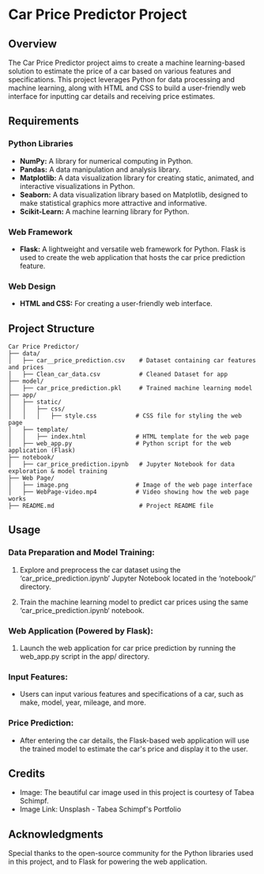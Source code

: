 # Car Price Predictor Project

## Overview

The Car Price Predictor project aims to create a machine learning-based solution to estimate the price of a car based on various features and specifications. This project leverages Python for data processing and machine learning, along with HTML and CSS to build a user-friendly web interface for inputting car details and receiving price estimates.

## Requirements

### Python Libraries
- **NumPy:** A library for numerical computing in Python.
- **Pandas:** A data manipulation and analysis library.
- **Matplotlib:** A data visualization library for creating static, animated, and interactive visualizations in Python.
- **Seaborn:** A data visualization library based on Matplotlib, designed to make statistical graphics more attractive and informative.
- **Scikit-Learn:** A machine learning library for Python.

### Web Framework
- **Flask:** A lightweight and versatile web framework for Python. Flask is used to create the web application that hosts the car price prediction feature.

### Web Design
- **HTML and CSS:** For creating a user-friendly web interface.

## Project Structure

```plaintext
Car Price Predictor/
├── data/
│   ├── car__price_prediction.csv    # Dataset containing car features and prices
│   ├── Clean_car_data.csv           # Cleaned Dataset for app
├── model/
│   ├── car_price_prediction.pkl     # Trained machine learning model
├── app/
│   ├── static/
│   │   ├── css/
│   │   │   ├── style.css           # CSS file for styling the web page
│   ├── template/
│   │   ├── index.html              # HTML template for the web page
│   ├── web_app.py                  # Python script for the web application (Flask)
├── notebook/
│   ├── car_price_prediction.ipynb   # Jupyter Notebook for data exploration & model training
├── Web Page/
│   ├── image.png                   # Image of the web page interface
│   ├── WebPage-video.mp4           # Video showing how the web page works
├── README.md                        # Project README file
```

## Usage
### Data Preparation and Model Training:
1. Explore and preprocess the car dataset using the ‘car_price_prediction.ipynb’ Jupyter Notebook located in the ‘notebook/’ directory.

2. Train the machine learning model to predict car prices using the same ‘car_price_prediction.ipynb‘ notebook.

### Web Application (Powered by Flask):
1. Launch the web application for car price prediction by running the web_app.py script in the app/ directory.
### Input Features:
* Users can input various features and specifications of a car, such as make, model, year, mileage, and more.
### Price Prediction:
* After entering the car details, the Flask-based web application will use the trained model to estimate the car's price and display it to the user.
## Credits
* Image: The beautiful car image used in this project is courtesy of Tabea Schimpf.
* Image Link: Unsplash - Tabea Schimpf's Portfolio 
## Acknowledgments
Special thanks to the open-source community for the Python libraries used in this project, and to Flask for powering the web application.
